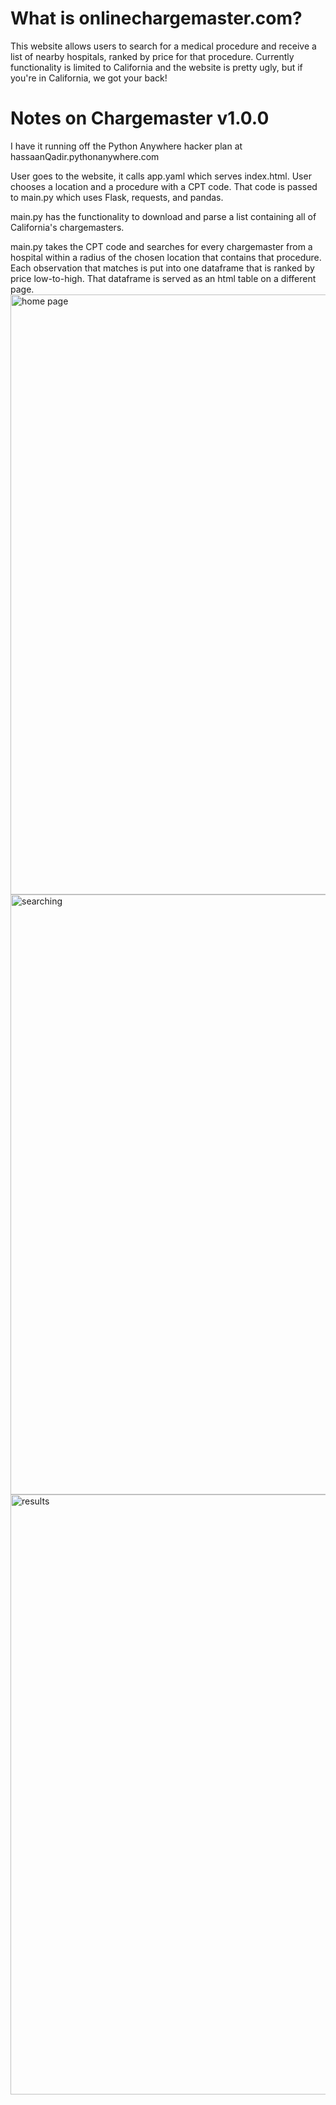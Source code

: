 # What is  onlinechargemaster.com?

This website allows users to search for a medical procedure and receive a list of nearby hospitals, ranked by price for that procedure. Currently functionality is limited to California and the website is pretty ugly, but if you're in California, we got your back!


# Notes on Chargemaster v1.0.0

I have it running off the Python Anywhere hacker plan at hassaanQadir.pythonanywhere.com

User goes to the website, it calls app.yaml which serves index.html. User chooses a location and a procedure with a CPT code. That code is passed to main.py which uses Flask, requests, and pandas.

main.py has the functionality to download and parse a list containing all of California's chargemasters.

main.py takes the CPT code and searches for every chargemaster from a hospital within a radius of the chosen location that contains that procedure. Each observation that matches is put into one dataframe that is ranked by price low-to-high. That dataframe is served as an html table on a different page.
<br>
<img width="960" alt="home page" src="https://user-images.githubusercontent.com/86531769/196276561-27069ec0-0146-4017-849f-8e20c31d9f65.png">
<br>
<img width="960" alt="searching" src="https://user-images.githubusercontent.com/86531769/196276572-88a4f7b4-6382-457c-b371-5cec7a9527dd.png">
<br>
<img width="960" alt="results" src="https://user-images.githubusercontent.com/86531769/196276595-0c6a8da9-f1ae-4b90-b534-cef746a1a06a.png">
